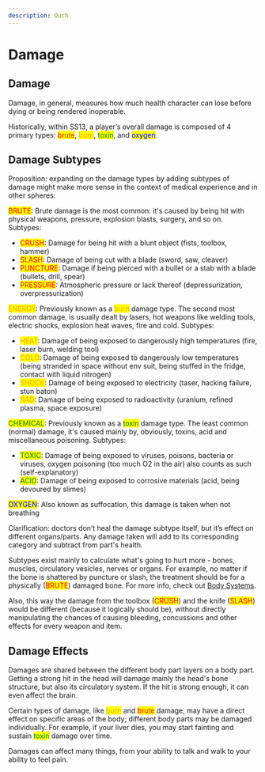 ```yaml
---
description: Ouch.
---
```


# Damage

## Damage <img src="https://lh3.googleusercontent.com/Gu82RVgvMEJshQ79i0fFAW66sFtgTQLpF0AfwWAyR1F3l7HRUfMEF4FfTpmX8vjrk_9rxG7ehL-0jjHLnOS2A6S8CC0wLM7EWRi5OGGk5-j8qg-7am-LlKL4CxpPE6MiTQBYwsnmByIs66rAcKTFVw" alt="" data-size="line">

Damage, in general, measures how much health character can lose before dying or being rendered inoperable.

Historically, within SS13, a player’s overall damage is composed of 4 primary types: <mark style="color:red;">brute</mark>, <mark style="color:orange;">burn</mark>, <mark style="color:green;">toxin</mark>, and <mark style="color:blue;">oxygen</mark>.&#x20;

## Damage Subtypes <img src="https://lh3.googleusercontent.com/Gu82RVgvMEJshQ79i0fFAW66sFtgTQLpF0AfwWAyR1F3l7HRUfMEF4FfTpmX8vjrk_9rxG7ehL-0jjHLnOS2A6S8CC0wLM7EWRi5OGGk5-j8qg-7am-LlKL4CxpPE6MiTQBYwsnmByIs66rAcKTFVw" alt="" data-size="line">

Proposition: expanding on the damage types by adding subtypes of damage might make more sense in the context of medical experience and in other spheres:

<mark style="color:red;">BRUTE</mark>: Brute damage is the most common: it's caused by being hit with physical weapons, pressure, explosion blasts, surgery, and so on. Subtypes:

* <mark style="color:red;">CRUSH</mark>: Damage for being hit with a blunt object (fists, toolbox, hammer)
* <mark style="color:red;">SLASH</mark>: Damage of being cut with a blade (sword, saw, cleaver)
* <mark style="color:red;">PUNCTURE</mark>: Damage if being pierced with a bullet or a stab with a blade (bullets, drill, spear)
* <mark style="color:red;">PRESSURE</mark>: Atmospheric pressure or lack thereof (depressurization, overpressurization)

<mark style="color:orange;">ENERGY</mark>: Previously known as a <mark style="color:orange;">burn</mark> damage type. The second most common damage, is usually dealt by lasers, hot weapons like welding tools, electric shocks, explosion heat waves, fire and cold. Subtypes:

* <mark style="color:orange;">HEAT</mark>: Damage of being exposed to dangerously high temperatures (fire, laser burn, welding tool)
* <mark style="color:orange;">COLD</mark>: Damage of being exposed to dangerously low temperatures (being stranded in space without env suit, being stuffed in the fridge, contact with liquid nitrogen)
* <mark style="color:orange;">SHOCK</mark>: Damage of being exposed to electricity (taser, hacking failure, stun baton)
* <mark style="color:orange;">RAD</mark>: Damage of being exposed to radioactivity (uranium, refined plasma, space exposure)

<mark style="color:green;">CHEMICAL</mark>: Previously known as a <mark style="color:green;">toxin</mark> damage type. The least common (normal) damage, it's caused mainly by, obviously, toxins, acid and miscellaneous poisoning. Subtypes:

* <mark style="color:green;">TOXIC</mark>: Damage of being exposed to viruses, poisons, bacteria or viruses, oxygen poisoning (too much O2 in the air) also counts as such (self-explanatory)
* <mark style="color:green;">ACID</mark>: Damage of being exposed to corrosive materials (acid, being devoured by slimes)

<mark style="color:blue;">OXYGEN</mark>: Also known as suffocation, this damage is taken when not breathing

Сlarification: doctors don’t heal the damage subtype itself, but it’s effect on different organs/parts. Any damage taken will add to its corresponding category and subtract from part's health.

Subtypes exist mainly to calculate what's going to hurt more - bones, muscles, circulatory vesicles, nerves or organs. For example, no matter if the bone is shattered by puncture or slash, the treatment should be for a physically (<mark style="color:red;">BRUTE</mark>) damaged bone. For more info, check out [Body Systems](body-systems/).&#x20;

Also, this way the damage from the toolbox (<mark style="color:red;">CRUSH</mark>) and the knife (<mark style="color:red;">SLASH</mark>) would be different (because it logically should be), without directly manipulating the chances of causing bleeding, concussions and other effects for every weapon and item.

## Damage Effects <img src="https://lh3.googleusercontent.com/Gu82RVgvMEJshQ79i0fFAW66sFtgTQLpF0AfwWAyR1F3l7HRUfMEF4FfTpmX8vjrk_9rxG7ehL-0jjHLnOS2A6S8CC0wLM7EWRi5OGGk5-j8qg-7am-LlKL4CxpPE6MiTQBYwsnmByIs66rAcKTFVw" alt="" data-size="line">

Damages are shared between the different body part layers on a body part. Getting a strong hit in the head will damage mainly the head's bone structure, but also its circulatory system. If the hit is strong enough, it can even affect the brain.

Certain types of damage, like <mark style="color:orange;">burn</mark> and <mark style="color:red;">brute</mark> damage, may have a direct effect on specific areas of the body; different body parts may be damaged individually. For example, if your liver dies, you may start fainting and sustain <mark style="color:green;">toxin</mark> damage over time.

Damages can affect many things, from your ability to talk and walk to your ability to feel pain.
